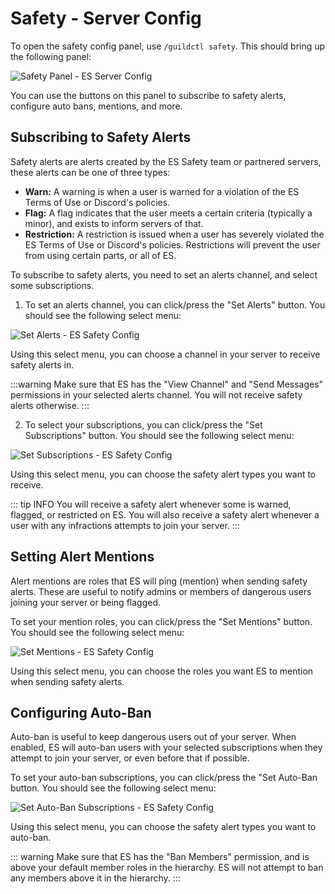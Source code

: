 # Safety - Server Config
To open the safety config panel, use `/guildctl safety`. This should bring up the following panel:

![Safety Panel - ES Server Config](/screenshots/server/safety/safety-panel.png)

You can use the buttons on this panel to subscribe to safety alerts, configure auto bans, mentions, and more.


## Subscribing to Safety Alerts
Safety alerts are alerts created by the ES Safety team or partnered servers, these alerts can be one of three types:

- **Warn:** A warning is when a user is warned for a violation of the ES Terms of Use or Discord's policies.
- **Flag:** A flag indicates that the user meets a certain criteria (typically a minor), and exists to inform servers of that.
- **Restriction:** A restriction is issued when a user has severely violated the ES Terms of Use or Discord's policies.
Restrictions will prevent the user from using certain parts, or all of ES.

To subscribe to safety alerts, you need to set an alerts channel, and select some subscriptions.

1. To set an alerts channel, you can click/press the "Set Alerts" button. You should see the following select menu:

![Set Alerts - ES Safety Config](/screenshots/server/safety/set-alerts.png)

Using this select menu, you can choose a channel in your server to receive safety alerts in.

:::warning
Make sure that ES has the "View Channel" and "Send Messages" permissions in your selected alerts channel.
You will not receive safety alerts otherwise.
:::

2. To select your subscriptions, you can click/press the "Set Subscriptions" button. You should see the following select menu:

![Set Subscriptions - ES Safety Config](/screenshots/server/safety/set-subscriptions.png)

Using this select menu, you can choose the safety alert types you want to receive.

::: tip INFO
You will receive a safety alert whenever some is warned, flagged, or restricted on ES.
You will also receive a safety alert whenever a user with any infractions attempts to join your server.
:::


## Setting Alert Mentions
Alert mentions are roles that ES will ping (mention) when sending safety alerts.
These are useful to notify admins or members of dangerous users joining your server or being flagged.

To set your mention roles, you can click/press the "Set Mentions" button. You should see the following select menu:

![Set Mentions - ES Safety Config](/screenshots/server/safety/set-mentions.png)

Using this select menu, you can choose the roles you want ES to mention when sending safety alerts.


## Configuring Auto-Ban
Auto-ban is useful to keep dangerous users out of your server.
When enabled, ES will auto-ban users with your selected subscriptions when they attempt to join your server, or even before that if possible.

To set your auto-ban subscriptions, you can click/press the "Set Auto-Ban button. You should see the following select menu:

![Set Auto-Ban Subscriptions - ES Safety Config](/screenshots/server/safety/set-auto-ban.png)

Using this select menu, you can choose the safety alert types you want to auto-ban.

::: warning
Make sure that ES has the "Ban Members" permission, and is above your default member roles in the hierarchy.
ES will not attempt to ban any members above it in the hierarchy.
:::
